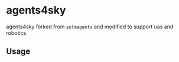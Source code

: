 # agents4sky

agents4sky forked from `solmagents` and modified to support uas and robotics.


## Usage

